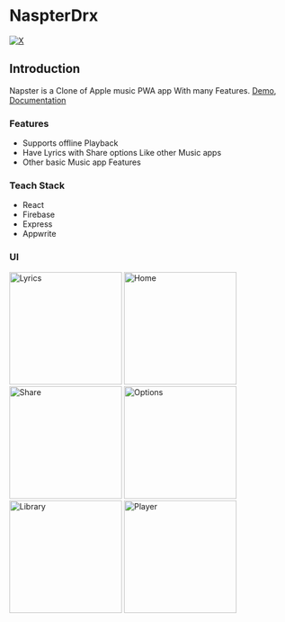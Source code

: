 # NaspterDrx

[![X](https://img.shields.io/badge/X-%23000000.svg?style=for-the-badge&logo=X&logoColor=white)](https://twitter.com/tanmay11117)

## Introduction

Napster is a Clone of Apple music PWA app With many Features. [Demo](https://napster-drx.vercel.app), [Documentation](https://napster-drx.vercel.app/docs)


### Features

- Supports offline Playback
- Have Lyrics with Share options Like other Music apps
- Other basic Music app Features

### Teach Stack

- React
- Firebase
- Express
- Appwrite

### UI

<img src="/images/lyrics.PNG" alt="Lyrics" width="200" height="200"> <img src="/images/home.PNG" alt="Home" width="200" height="200"> <img src="/images/share.webp" alt="Share" width="200" height="200"> <img src="/images/options.PNG" alt="Options" width="200" height="200"> <img src="/images/lib.PNG" alt="Library" width="200" height="200"> <img src="/images/player.PNG" alt="Player" width="200" height="200">

